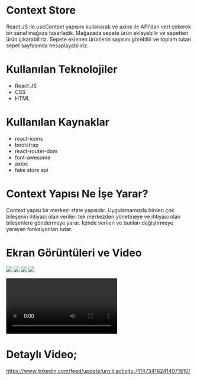 # Context Store
React.JS ile useContext yapısını kullanarak ve axios ile API'dan veri çekerek bir sanal mağaza tasarladık.
Mağazada sepete ürün ekleyebilir ve sepetten ürün çıkarabiliriz.
Sepete eklenen ürünlerin sayısını görebilir ve toplam tutarı sepet sayfasında hesaplayabiliriz.

# Kullanılan Teknolojiler
- React.JS
- CSS
- HTML

# Kullanılan Kaynaklar
- react-icons
- bootstrap
- react-router-dom
- font-awesome
- axios
- fake store api

# Context Yapısı Ne İşe Yarar?

Context yapısı bir merkezi state yapısıdır. 
Uygulamamızda birden çok bileşenin ihtiyacı olan verileri
tek merkezden yönetmeye ve ihtiyacı olan bileşenlere göndermeye yarar.
İçinde verileri ve bunları değiştirmeye yarayan fonksiyonları tutar.

# Ekran Görüntüleri ve Video

![](./src/assets/screen-1.png)
![](./src/assets/screen-2.png)
![](./src/assets/screen-3.png)
![](./src/assets/screen-4.png)

![](./src/assets/recorder.mp4)

# Detaylı Video;
https://www.linkedin.com/feed/update/urn:li:activity:7114734162414071810/
